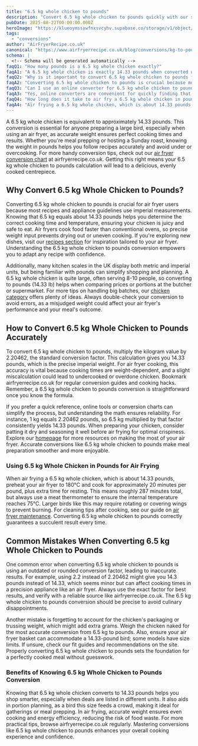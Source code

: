```yaml
---
title: "6.5 kg whole chicken to pounds"
description: "Convert 6.5 kg whole chicken to pounds quickly with our simple guide. Perfect for air fryer cooking and meal planning!"
pubDate: 2025-08-22T00:00:00.000Z
heroImage: "https://klueoymssxwfnxsvcyhv.supabase.co/storage/v1/object/public/Shmucket/6-5-kg-whole-chicken-to-pounds.webp"
tags:
  - "conversions"
author: "AirFryerRecipe.co.uk"
canonical: "https://www.airfryerrecipe.co.uk/blog/conversions/kg-to-pounds/6-5-kg-whole-chicken-to-pounds"
schema: |
  <!-- Schema will be generated automatically -->
faqQ1: "How many pounds is a 6.5 kg whole chicken exactly?"
faqA1: "A 6.5 kg whole chicken is exactly 14.33 pounds when converted using the standard factor of 1 kilogram equals 2.20462 pounds. This precision is important for air fryer cooking, as recipes often rely on pound measurements for timing and temperature settings. Always use an accurate conversion to ensure your chicken cooks perfectly and safely."
faqQ2: "Why is it important to convert 6.5 kg whole chicken to pounds for air frying?"
faqA2: "Converting 6.5 kg whole chicken to pounds is crucial because most air fryer recipes and manufacturer guidelines use imperial measurements. Accurate weight ensures correct cooking times, preventing undercooking or drying out. Since air fryers cook faster than ovens, knowing the weight in pounds helps you adjust settings properly for a juicy, well-cooked chicken."
faqQ3: "Can I use an online converter for 6.5 kg whole chicken to pounds?"
faqA3: "Yes, online converters are convenient for quickly finding that 6.5 kg whole chicken equals 14.33 pounds. However, it's best to understand the basic conversion (multiply kg by 2.20462) for reliability, especially when cooking large items like a whole chicken in an air fryer. Double-checking with a trusted source like airfryerrecipe.co.uk ensures accuracy."
faqQ4: "How long does it take to air fry a 6.5 kg whole chicken in pounds?"
faqA4: "Air frying a 6.5 kg whole chicken, which is about 14.33 pounds, typically takes around 20 minutes per pound at 180°C, totaling approximately 287 minutes. Always use a meat thermometer to confirm the internal temperature reaches 75°C for safety. Resting the chicken after cooking helps retain juices for the best results."
---
```

<p>A 6.5 kg whole chicken is equivalent to approximately 14.33 pounds. This conversion is essential for anyone preparing a large bird, especially when using an air fryer, as accurate weight ensures perfect cooking times and results. Whether you're meal prepping or hosting a Sunday roast, knowing the weight in pounds helps you follow recipes accurately and avoid under or overcooking. For more handy conversion tips, check out our <a href="https://www.airfryerrecipe.co.uk/air-fryer-conversion-chart">air fryer conversion chart</a> at airfryerrecipe.co.uk. Getting this right means your 6.5 kg whole chicken to pounds calculation will lead to a delicious, evenly cooked centrepiece.</p>

<h2>Why Convert 6.5 kg Whole Chicken to Pounds?</h2>
<p>Converting 6.5 kg whole chicken to pounds is crucial for air fryer users because most recipes and appliance guidelines use imperial measurements. Knowing that 6.5 kg equals about 14.33 pounds helps you determine the correct cooking time and temperature, ensuring your chicken is juicy and safe to eat. Air fryers cook food faster than conventional ovens, so precise weight input prevents drying out or uneven cooking. If you're exploring new dishes, visit our <a href="https://www.airfryerrecipe.co.uk/recipes">recipes section</a> for inspiration tailored to your air fryer. Understanding the 6.5 kg whole chicken to pounds conversion empowers you to adapt any recipe with confidence.</p>
<p>Additionally, many kitchen scales in the UK display both metric and imperial units, but being familiar with pounds can simplify shopping and planning. A 6.5 kg whole chicken is quite large, often serving 8-10 people, so converting to pounds (14.33 lb) helps when comparing prices or portions at the butcher or supermarket. For more tips on handling big batches, our <a href="https://www.airfryerrecipe.co.uk/recipe-category/chicken">chicken category</a> offers plenty of ideas. Always double-check your conversion to avoid errors, as a misjudged weight could affect your air fryer's performance and your meal's outcome.</p>

<h2>How to Convert 6.5 kg Whole Chicken to Pounds Accurately</h2>
<p>To convert 6.5 kg whole chicken to pounds, multiply the kilogram value by 2.20462, the standard conversion factor. This calculation gives you 14.33 pounds, which is the precise imperial weight. For air fryer cooking, this accuracy is vital because cooking times are weight-dependent, and a slight miscalculation could lead to undercooked or overdone chicken. Bookmark airfryerrecipe.co.uk for regular conversion guides and cooking hacks. Remember, a 6.5 kg whole chicken to pounds conversion is straightforward once you know the formula.</p>
<p>If you prefer a quick reference, online tools or conversion charts can simplify the process, but understanding the math ensures reliability. For instance, 1 kg equals 2.20462 pounds, so 6.5 kg multiplied by that factor consistently yields 14.33 pounds. When preparing your chicken, consider patting it dry and seasoning it well before air frying for optimal crispiness. Explore our <a href="https://www.airfryerrecipe.co.uk">homepage</a> for more resources on making the most of your air fryer. Accurate conversions like 6.5 kg whole chicken to pounds make meal preparation smoother and more enjoyable.</p>

<h3>Using 6.5 kg Whole Chicken in Pounds for Air Frying</h3>
<p>When air frying a 6.5 kg whole chicken, which is about 14.33 pounds, preheat your air fryer to 180°C and cook for approximately 20 minutes per pound, plus extra time for resting. This means roughly 287 minutes total, but always use a meat thermometer to ensure the internal temperature reaches 75°C. Larger birds like this may require rotating or covering wings to prevent burning. For cleaning tips after cooking, see our guide on <a href="https://www.airfryerrecipe.co.uk/air-fryer-cleaner">air fryer maintenance</a>. Converting 6.5 kg whole chicken to pounds correctly guarantees a succulent result every time.</p>

<h2>Common Mistakes When Converting 6.5 kg Whole Chicken to Pounds</h2>
<p>One common error when converting 6.5 kg whole chicken to pounds is using an outdated or rounded conversion factor, leading to inaccurate results. For example, using 2.2 instead of 2.20462 might give you 14.3 pounds instead of 14.33, which seems minor but can affect cooking times in a precision appliance like an air fryer. Always use the exact factor for best results, and verify with a reliable source like airfryerrecipe.co.uk. The 6.5 kg whole chicken to pounds conversion should be precise to avoid culinary disappointments.</p>
<p>Another mistake is forgetting to account for the chicken's packaging or trussing weight, which might add extra grams. Weigh the chicken naked for the most accurate conversion from 6.5 kg to pounds. Also, ensure your air fryer basket can accommodate a 14.33-pound bird; some models have size limits. If unsure, check our fit guides and recommendations on the site. Properly converting 6.5 kg whole chicken to pounds sets the foundation for a perfectly cooked meal without guesswork.</p>

<h3>Benefits of Knowing 6.5 kg Whole Chicken to Pounds Conversion</h3>
<p>Knowing that 6.5 kg whole chicken converts to 14.33 pounds helps you shop smarter, especially when deals are listed in different units. It also aids in portion planning, as a bird this size feeds a crowd, making it ideal for gatherings or meal prepping. In air frying, accurate weight ensures even cooking and energy efficiency, reducing the risk of food waste. For more practical tips, browse airfryerrecipe.co.uk regularly. Mastering conversions like 6.5 kg whole chicken to pounds enhances your overall cooking experience and confidence.</p>
